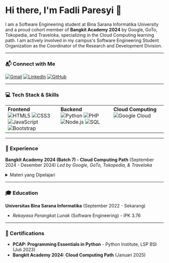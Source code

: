 # Hi there, I'm Fadli Paresyi 👋

I am a Software Engineering student at Bina Sarana Informatika University and a proud cohort member of **Bangkit Academy 2024** by Google, GoTo, Tokopedia, and Traveloka, specializing in the Cloud Computing learning path. I am actively involved in my campus's Software Engineering Student Organization as the Coordinator of the Research and Development Division. 

---

### 📬 Connect with Me

<a href="mailto:fadlicrzn123@gmail.com"><img src="https://img.shields.io/badge/Gmail-D14836?style=for-the-badge&logo=gmail&logoColor=white" alt="Gmail"/></a>
<a href="[[PASTE-YOUR-LINKEDIN-URL-HERE]](https://www.linkedin.com/in/fadli-paresyi-947ba130b/)"><img src="https://img.shields.io/badge/LinkedIn-0077B5?style=for-the-badge&logo=linkedin&logoColor=white" alt="LinkedIn"/></a>
<a href="https://github.com/fadlicrzn"><img src="https://img.shields.io/badge/GitHub-181717?style=for-the-badge&logo=github&logoColor=white" alt="GitHub"/></a>

---

### 💻 Tech Stack & Skills

<table>
  <tr>
    <td valign="top" width="33%">
      <strong>Frontend</strong><br>
      <img src="https://img.shields.io/badge/HTML5-E34F26?style=for-the-badge&logo=html5&logoColor=white" alt="HTML5"> 
      <img src="https://img.shields.io/badge/CSS3-1572B6?style=for-the-badge&logo=css3&logoColor=white" alt="CSS3"> 
      <img src="https://img.shields.io/badge/JavaScript-F7DF1E?style=for-the-badge&logo=javascript&logoColor=black" alt="JavaScript"> 
      <img src="https://img.shields.io/badge/Bootstrap-7952B3?style=for-the-badge&logo=bootstrap&logoColor=white" alt="Bootstrap"> 
    </td>
    <td valign="top" width="33%">
      <strong>Backend</strong><br>
      <img src="https://img.shields.io/badge/Python-3776AB?style=for-the-badge&logo=python&logoColor=white" alt="Python"> 
      <img src="https://img.shields.io/badge/PHP-777BB4?style=for-the-badge&logo=php&logoColor=white" alt="PHP"> 
      <img src="https://img.shields.io/badge/Node.js-339933?style=for-the-badge&logo=node.js&logoColor=white" alt="Node.js"> 
      <img src="https://img.shields.io/badge/SQL-4479A1?style=for-the-badge&logo=postgresql&logoColor=white" alt="SQL"> 
    </td>
    <td valign="top" width="33%">
      <strong>Cloud Computing</strong><br>
      <img src="https://img.shields.io/badge/Google_Cloud-4285F4?style=for-the-badge&logo=google-cloud&logoColor=white" alt="Google Cloud"> 
    </td>
  </tr>
</table>

---

### 🚀 Experience

**Bangkit Academy 2024 (Batch 7) - Cloud Computing Path** (September 2024 - Desember 2024)
*Led by Google, GoTo, Tokopedia, & Traveloka*
<details>
  <summary>Materi yang Dipelajari</summary>
  
  - Google IT Support
  - Cloud Computing Foundation
  - Web Basic
  - Back-End Basic 
  - Cloud Engineer
  - Artificial Intelligence 
  - Applied Machine Learning for Cloud Engineer 
  - Applied Development with Cloud
</details>

---

### 🎓 Education

**Universitas Bina Sarana Informatika** (September 2022 - Sekarang) 
- *Rekayasa Perangkat Lunak* (Software Engineering) - IPK 3.76 

---

### 📜 Certifications

- **PCAP: Programming Essentials in Python** - Python Institute, LSP BSI (Juli 2023)
- **Bangkit Academy 2024: Cloud Computing Path** (Januari 2025) 
